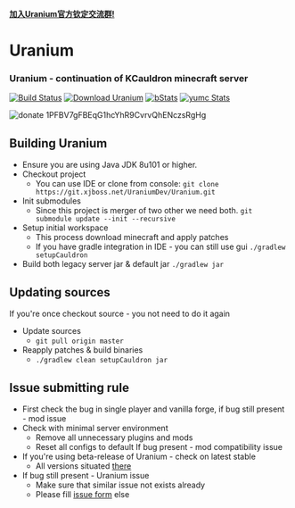 **[加入Uranium官方钦定交流群!](https://jq.qq.com/?_wv=1027&k=4BEK1SI)**
# Uranium
### Uranium - continuation of KCauldron minecraft server
[![Build Status][build_status]](https://ci.xjboss.net/job/Uranium) [![Download Uranium][download_img]][download_url] [![bStats][bStats]][bStats_link] [![yumc Stats][yumc_Stats]][yumc_Stats_link]

![donate][donate_img] 1PFBV7gFBEqG1hcYhR9CvrvQhENczsRgHg
## Building Uranium
* Ensure you are using Java JDK 8u101 or higher.
* Checkout project
  * You can use IDE or clone from console:
  `git clone https://git.xjboss.net/UraniumDev/Uranium.git`
* Init submodules
  * Since this project is merger of two other we need both.
  `git submodule update --init --recursive`
* Setup initial workspace
  * This process download minecraft and apply patches
  * If you have gradle integration in IDE - you can still use gui
  `./gradlew setupCauldron`
* Build both legacy server jar & default jar
  `./gradlew jar`

## Updating sources
If you're once checkout source - you not need to do it again
* Update sources
  * `git pull origin master`
* Reapply patches & build binaries
  * `./gradlew clean setupCauldron jar`


## Issue submitting rule
* First check the bug in single player and vanilla forge, if bug still present - mod issue
* Check with minimal server environment
  * Remove all unnecessary plugins and mods
  * Reset all configs to default
  If bug present - mod compatibility issue
* If you're using beta-release of Uranium - check on latest stable
  * All versions situated [there](https://ci.xjboss.net/job/Uranium)
* If bug still present - Uranium issue
  * Make sure that similar issue not exists already
  * Please fill [issue form](https://git.xjboss.net/KC-RELOADED/Uranium/issues/new) else

[donate_img]: https://git.xjboss.net/static/donate-Bitcoin.svg
[download_url]: https://pan.baidu.com/s/1jI42BHG#list/path=/Uranium/%23lastSuccessfulBuild
[download_img]: https://git.xjboss.net/static/download-latest.svg
[build_status]: https://ci.xjboss.net/job/Uranium/badge/icon
[bStats]: https://git.xjboss.net/static/bStats-Uranium.svg
[bStats_link]: https://bstats.org/plugin/bukkit/Uranium
[yumc_Stats]: https://git.xjboss.net/static/yumc-UM.svg
[yumc_Stats_link]: http://www.yumc.pw/Home/Statistics/Plugin.html?name=Uranium